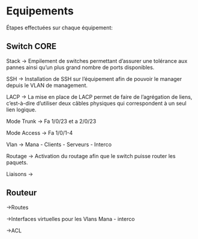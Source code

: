 # Equipements

Étapes effectuées sur chaque équipement:

## Switch CORE

Stack → Empilement de switches permettant d’assurer une tolérance aux pannes ainsi qu’un plus grand nombre de ports disponibles.

SSH → Installation de SSH sur l’équipement afin de pouvoir le manager depuis le VLAN de management.

LACP → La mise en place de LACP permet de faire de l’agrégation de liens, c’est-à-dire d’utiliser deux câbles physiques qui correspondent à un seul lien logique.

Mode Trunk → Fa 1/0/23 et a 2/0/23 

Mode Access → Fa 1/0/1-4

Vlan →  Mana -  Clients - Serveurs - Interco

Routage → Activation du routage afin que le switch puisse router les paquets.

Liaisons → 

## Routeur

→Routes

→Interfaces virtuelles pour les Vlans Mana - interco 

→ACL
